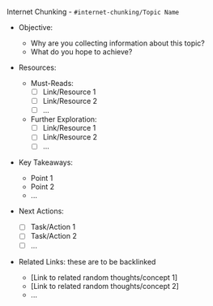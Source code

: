 Internet Chunking - `#internet-chunking/Topic Name`

- Objective: 
  - Why are you collecting information about this topic? 
  - What do you hope to achieve?

- Resources:
  - Must-Reads: 
    - [ ] Link/Resource 1
    - [ ] Link/Resource 2
    - [ ] ...
  - Further Exploration: 
    - [ ] Link/Resource 1
    - [ ] Link/Resource 2
    - [ ] ...

- Key Takeaways: 
  - Point 1
  - Point 2
  - ...

- Next Actions: 
  - [ ] Task/Action 1
  - [ ] Task/Action 2
  - [ ] ...

- Related Links: these are to be backlinked
  - [Link to related random thoughts/concept 1]
  - [Link to related random thoughts/concept 2]
  - ...
